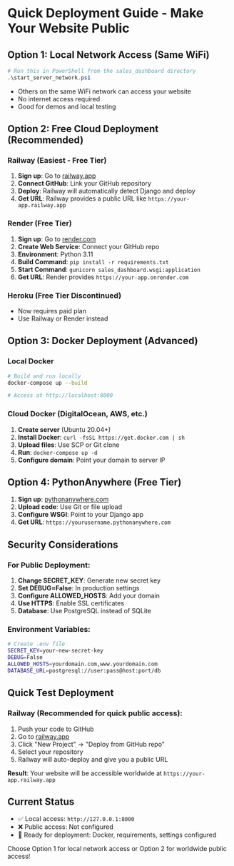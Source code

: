 # Quick Deployment Guide - Make Your Website Public

## Option 1: Local Network Access (Same WiFi)
```powershell
# Run this in PowerShell from the sales_dashboard directory
.\start_server_network.ps1
```
- Others on the same WiFi network can access your website
- No internet access required
- Good for demos and local testing

## Option 2: Free Cloud Deployment (Recommended)

### Railway (Easiest - Free Tier)
1. **Sign up**: Go to [railway.app](https://railway.app)
2. **Connect GitHub**: Link your GitHub repository
3. **Deploy**: Railway will automatically detect Django and deploy
4. **Get URL**: Railway provides a public URL like `https://your-app.railway.app`

### Render (Free Tier)
1. **Sign up**: Go to [render.com](https://render.com)
2. **Create Web Service**: Connect your GitHub repo
3. **Environment**: Python 3.11
4. **Build Command**: `pip install -r requirements.txt`
5. **Start Command**: `gunicorn sales_dashboard.wsgi:application`
6. **Get URL**: Render provides `https://your-app.onrender.com`

### Heroku (Free Tier Discontinued)
- Now requires paid plan
- Use Railway or Render instead

## Option 3: Docker Deployment (Advanced)

### Local Docker
```bash
# Build and run locally
docker-compose up --build

# Access at http://localhost:8000
```

### Cloud Docker (DigitalOcean, AWS, etc.)
1. **Create server** (Ubuntu 20.04+)
2. **Install Docker**: `curl -fsSL https://get.docker.com | sh`
3. **Upload files**: Use SCP or Git clone
4. **Run**: `docker-compose up -d`
5. **Configure domain**: Point your domain to server IP

## Option 4: PythonAnywhere (Free Tier)
1. **Sign up**: [pythonanywhere.com](https://pythonanywhere.com)
2. **Upload code**: Use Git or file upload
3. **Configure WSGI**: Point to your Django app
4. **Get URL**: `https://yourusername.pythonanywhere.com`

## Security Considerations

### For Public Deployment:
1. **Change SECRET_KEY**: Generate new secret key
2. **Set DEBUG=False**: In production settings
3. **Configure ALLOWED_HOSTS**: Add your domain
4. **Use HTTPS**: Enable SSL certificates
5. **Database**: Use PostgreSQL instead of SQLite

### Environment Variables:
```bash
# Create .env file
SECRET_KEY=your-new-secret-key
DEBUG=False
ALLOWED_HOSTS=yourdomain.com,www.yourdomain.com
DATABASE_URL=postgresql://user:pass@host:port/db
```

## Quick Test Deployment

### Railway (Recommended for quick public access):
1. Push your code to GitHub
2. Go to [railway.app](https://railway.app)
3. Click "New Project" → "Deploy from GitHub repo"
4. Select your repository
5. Railway will auto-deploy and give you a public URL

**Result**: Your website will be accessible worldwide at `https://your-app.railway.app`

## Current Status
- ✅ Local access: `http://127.0.0.1:8000`
- ❌ Public access: Not configured
- 🔧 Ready for deployment: Docker, requirements, settings configured

Choose Option 1 for local network access or Option 2 for worldwide public access! 